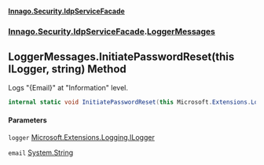 #### [Innago\.Security\.IdpServiceFacade](../../../../index.md 'index')
### [Innago\.Security\.IdpServiceFacade](../index.md 'Innago\.Security\.IdpServiceFacade').[LoggerMessages](index.md 'Innago\.Security\.IdpServiceFacade\.LoggerMessages')

## LoggerMessages\.InitiatePasswordReset\(this ILogger, string\) Method

Logs "\{Email\}" at "Information" level\.

```csharp
internal static void InitiatePasswordReset(this Microsoft.Extensions.Logging.ILogger logger, string email);
```
#### Parameters

<a name='Innago.Security.IdpServiceFacade.LoggerMessages.InitiatePasswordReset(thisMicrosoft.Extensions.Logging.ILogger,string).logger'></a>

`logger` [Microsoft\.Extensions\.Logging\.ILogger](https://learn.microsoft.com/en-us/dotnet/api/microsoft.extensions.logging.ilogger 'Microsoft\.Extensions\.Logging\.ILogger')

<a name='Innago.Security.IdpServiceFacade.LoggerMessages.InitiatePasswordReset(thisMicrosoft.Extensions.Logging.ILogger,string).email'></a>

`email` [System\.String](https://learn.microsoft.com/en-us/dotnet/api/system.string 'System\.String')